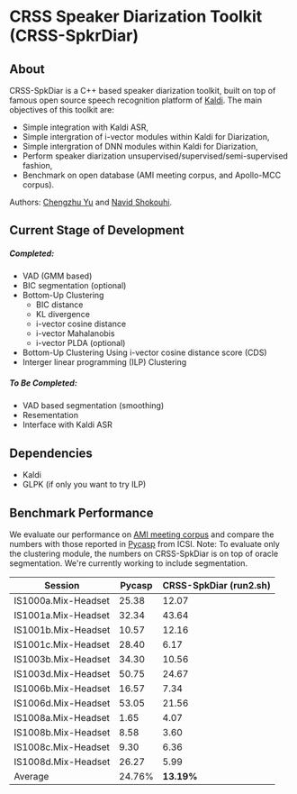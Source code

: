 # CRSS Speaker Diarization Toolkit (CRSS-SpkrDiar)
## About
CRSS-SpkDiar is a C++ based speaker diarization toolkit, built on top of famous open source speech recognition platform of [Kaldi](http://kaldi.sourceforge.net/). The main objectives of this toolkit are:

  - Simple integration with Kaldi ASR, 
  - Simple intergration of i-vector modules within Kaldi for Diarization,
  - Simple intergration of DNN modules within Kaldi for Diarization,
  - Perform speaker diarization unsupervised/supervised/semi-supervised fashion,
  - Benchmark on open database (AMI meeting corpus, and Apollo-MCC corpus).

Authors: [Chengzhu Yu](https://sites.google.com/site/chengzhuyu0/home) and [Navid Shokouhi](https://scholar.google.com/citations?user=DHxzPt8AAAAJ&hl=en).


## Current Stage of Development
##### _Completed:_
 - VAD (GMM based)
 - BIC segmentation (optional)
 - Bottom-Up Clustering
   - BIC distance 
   - KL divergence
   - i-vector cosine distance
   - i-vector Mahalanobis 
   - i-vector PLDA (optional)
 - Bottom-Up Clustering Using i-vector cosine distance score (CDS)
 - Interger linear programming (ILP) Clustering

##### _To Be Completed:_
 - VAD based segmentation (smoothing)
 - Resementation
 - Interface with Kaldi ASR

## Dependencies
  - Kaldi
  - GLPK (if only you want to try ILP)
  
## Benchmark Performance
We evaluate our performance on [AMI meeting corpus](http://groups.inf.ed.ac.uk/ami/download/) and compare the numbers with those reported in [Pycasp](http://multimedia.icsi.berkeley.edu/scalable-big-data-analysis/pycasp/) from ICSI. Note: To evaluate only the clustering module, the numbers on CRSS-SpkDiar is on top of oracle segmentation. We're currently working to include segmentation.

| Session       |      Pycasp   |   CRSS-SpkDiar (run2.sh) |
| ------------- | ------------- | -------------   | 
IS1000a.Mix-Headset | 25.38 | 12.07|
IS1001a.Mix-Headset | 32.34 | 43.64|
IS1001b.Mix-Headset | 10.57 | 12.16 |
IS1001c.Mix-Headset | 28.40 | 6.17|
IS1003b.Mix-Headset | 34.30 | 10.56|
IS1003d.Mix-Headset | 50.75 | 24.67|
IS1006b.Mix-Headset | 16.57 | 7.34 |
IS1006d.Mix-Headset | 53.05 | 21.56 |
IS1008a.Mix-Headset | 1.65  | 4.07 |
IS1008b.Mix-Headset | 8.58  | 3.60  |
IS1008c.Mix-Headset | 9.30  | 6.36 | 
IS1008d.Mix-Headset | 26.27 | 5.99 | 
Average             | 24.76% |**13.19%** | 
